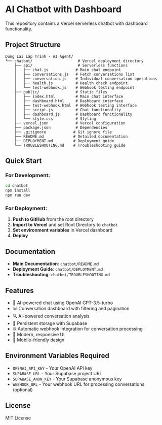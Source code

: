 # AI Chatbot with Dashboard

This repository contains a Vercel serverless chatbot with dashboard functionality.

## Project Structure

```
Dung Lai Lap Trinh - AI Agent/
└── chatbot/                    # Vercel deployment directory
    ├── api/                    # Serverless functions
    │   ├── chat.js            # Main chat endpoint
    │   ├── conversations.js   # Fetch conversations list
    │   ├── conversation.js    # Individual conversation operations
    │   ├── health.js          # Health check endpoint
    │   └── test-webhook.js    # Webhook testing endpoint
    ├── public/                # Static files
    │   ├── index.html         # Main chat interface
    │   ├── dashboard.html     # Dashboard interface
    │   ├── test-webhook.html  # Webhook testing interface
    │   ├── script.js          # Chat functionality
    │   ├── dashboard.js       # Dashboard functionality
    │   └── style.css          # Styling
    ├── vercel.json            # Vercel configuration
    ├── package.json           # Dependencies
    ├── .gitignore            # Git ignore file
    ├── README.md             # Detailed documentation
    ├── DEPLOYMENT.md         # Deployment guide
    └── TROUBLESHOOTING.md    # Troubleshooting guide
```

## Quick Start

### For Development:
```bash
cd chatbot
npm install
npm run dev
```

### For Deployment:
1. **Push to GitHub** from the root directory
2. **Import to Vercel** and set Root Directory to `chatbot`
3. **Set environment variables** in Vercel dashboard
4. **Deploy**

## Documentation

- **Main Documentation**: `chatbot/README.md`
- **Deployment Guide**: `chatbot/DEPLOYMENT.md`
- **Troubleshooting**: `chatbot/TROUBLESHOOTING.md`

## Features

- 🤖 AI-powered chat using OpenAI GPT-3.5-turbo
- 📊 Conversation dashboard with filtering and pagination
- 🔍 AI-powered conversation analysis
- 💾 Persistent storage with Supabase
- 🌐 Automatic webhook integration for conversation processing
- 🎨 Modern, responsive UI
- 📱 Mobile-friendly design

## Environment Variables Required

- `OPENAI_API_KEY` - Your OpenAI API key
- `SUPABASE_URL` - Your Supabase project URL
- `SUPABASE_ANON_KEY` - Your Supabase anonymous key
- `WEBHOOK_URL` - Your webhook URL for processing conversations (optional)

## License

MIT License 